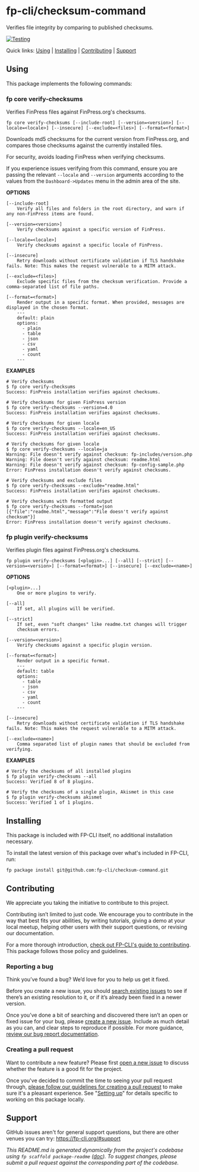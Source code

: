 fp-cli/checksum-command
=======================

Verifies file integrity by comparing to published checksums.

[![Testing](https://github.com/fp-cli/checksum-command/actions/workflows/testing.yml/badge.svg)](https://github.com/fp-cli/checksum-command/actions/workflows/testing.yml)

Quick links: [Using](#using) | [Installing](#installing) | [Contributing](#contributing) | [Support](#support)

## Using

This package implements the following commands:

### fp core verify-checksums

Verifies FinPress files against FinPress.org's checksums.

~~~
fp core verify-checksums [--include-root] [--version=<version>] [--locale=<locale>] [--insecure] [--exclude=<files>] [--format=<format>]
~~~

Downloads md5 checksums for the current version from FinPress.org, and
compares those checksums against the currently installed files.

For security, avoids loading FinPress when verifying checksums.

If you experience issues verifying from this command, ensure you are
passing the relevant `--locale` and `--version` arguments according to
the values from the `Dashboard->Updates` menu in the admin area of the
site.

**OPTIONS**

	[--include-root]
		Verify all files and folders in the root directory, and warn if any non-FinPress items are found.

	[--version=<version>]
		Verify checksums against a specific version of FinPress.

	[--locale=<locale>]
		Verify checksums against a specific locale of FinPress.

	[--insecure]
		Retry downloads without certificate validation if TLS handshake fails. Note: This makes the request vulnerable to a MITM attack.

	[--exclude=<files>]
		Exclude specific files from the checksum verification. Provide a comma-separated list of file paths.

	[--format=<format>]
		Render output in a specific format. When provided, messages are displayed in the chosen format.
		---
		default: plain
		options:
		  - plain
		  - table
		  - json
		  - csv
		  - yaml
		  - count
		---

**EXAMPLES**

    # Verify checksums
    $ fp core verify-checksums
    Success: FinPress installation verifies against checksums.

    # Verify checksums for given FinPress version
    $ fp core verify-checksums --version=4.0
    Success: FinPress installation verifies against checksums.

    # Verify checksums for given locale
    $ fp core verify-checksums --locale=en_US
    Success: FinPress installation verifies against checksums.

    # Verify checksums for given locale
    $ fp core verify-checksums --locale=ja
    Warning: File doesn't verify against checksum: fp-includes/version.php
    Warning: File doesn't verify against checksum: readme.html
    Warning: File doesn't verify against checksum: fp-config-sample.php
    Error: FinPress installation doesn't verify against checksums.

    # Verify checksums and exclude files
    $ fp core verify-checksums --exclude="readme.html"
    Success: FinPress installation verifies against checksums.

    # Verify checksums with formatted output
    $ fp core verify-checksums --format=json
    [{"file":"readme.html","message":"File doesn't verify against checksum"}]
    Error: FinPress installation doesn't verify against checksums.



### fp plugin verify-checksums

Verifies plugin files against FinPress.org's checksums.

~~~
fp plugin verify-checksums [<plugin>...] [--all] [--strict] [--version=<version>] [--format=<format>] [--insecure] [--exclude=<name>]
~~~

**OPTIONS**

	[<plugin>...]
		One or more plugins to verify.

	[--all]
		If set, all plugins will be verified.

	[--strict]
		If set, even "soft changes" like readme.txt changes will trigger
		checksum errors.

	[--version=<version>]
		Verify checksums against a specific plugin version.

	[--format=<format>]
		Render output in a specific format.
		---
		default: table
		options:
		  - table
		  - json
		  - csv
		  - yaml
		  - count
		---

	[--insecure]
		Retry downloads without certificate validation if TLS handshake fails. Note: This makes the request vulnerable to a MITM attack.

	[--exclude=<name>]
		Comma separated list of plugin names that should be excluded from verifying.

**EXAMPLES**

    # Verify the checksums of all installed plugins
    $ fp plugin verify-checksums --all
    Success: Verified 8 of 8 plugins.

    # Verify the checksums of a single plugin, Akismet in this case
    $ fp plugin verify-checksums akismet
    Success: Verified 1 of 1 plugins.

## Installing

This package is included with FP-CLI itself, no additional installation necessary.

To install the latest version of this package over what's included in FP-CLI, run:

    fp package install git@github.com:fp-cli/checksum-command.git

## Contributing

We appreciate you taking the initiative to contribute to this project.

Contributing isn’t limited to just code. We encourage you to contribute in the way that best fits your abilities, by writing tutorials, giving a demo at your local meetup, helping other users with their support questions, or revising our documentation.

For a more thorough introduction, [check out FP-CLI's guide to contributing](https://make.finpress.org/cli/handbook/contributing/). This package follows those policy and guidelines.

### Reporting a bug

Think you’ve found a bug? We’d love for you to help us get it fixed.

Before you create a new issue, you should [search existing issues](https://github.com/fp-cli/checksum-command/issues?q=label%3Abug%20) to see if there’s an existing resolution to it, or if it’s already been fixed in a newer version.

Once you’ve done a bit of searching and discovered there isn’t an open or fixed issue for your bug, please [create a new issue](https://github.com/fp-cli/checksum-command/issues/new). Include as much detail as you can, and clear steps to reproduce if possible. For more guidance, [review our bug report documentation](https://make.finpress.org/cli/handbook/bug-reports/).

### Creating a pull request

Want to contribute a new feature? Please first [open a new issue](https://github.com/fp-cli/checksum-command/issues/new) to discuss whether the feature is a good fit for the project.

Once you've decided to commit the time to seeing your pull request through, [please follow our guidelines for creating a pull request](https://make.finpress.org/cli/handbook/pull-requests/) to make sure it's a pleasant experience. See "[Setting up](https://make.finpress.org/cli/handbook/pull-requests/#setting-up)" for details specific to working on this package locally.

## Support

GitHub issues aren't for general support questions, but there are other venues you can try: https://fp-cli.org/#support


*This README.md is generated dynamically from the project's codebase using `fp scaffold package-readme` ([doc](https://github.com/fp-cli/scaffold-package-command#fp-scaffold-package-readme)). To suggest changes, please submit a pull request against the corresponding part of the codebase.*
